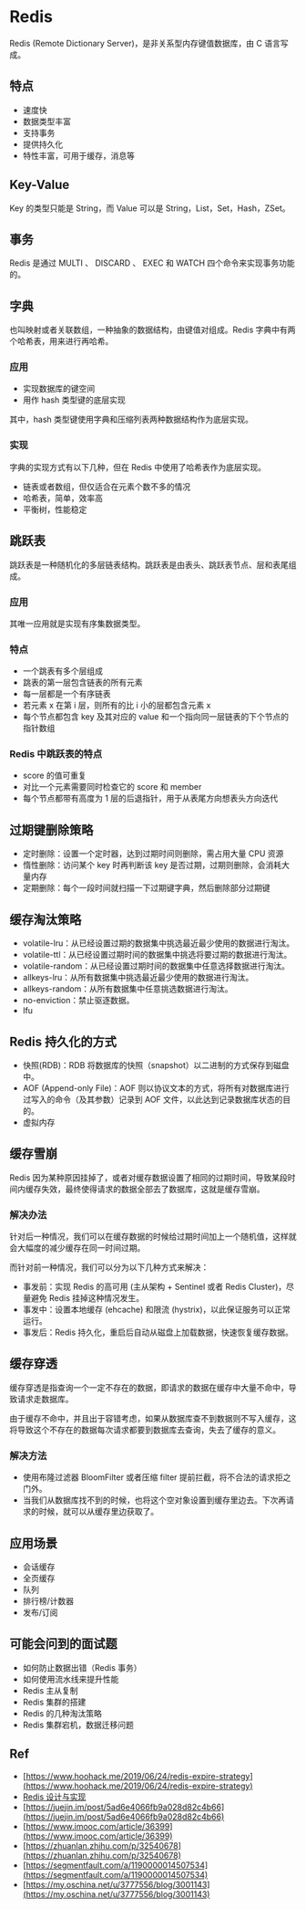 # Redis

Redis (Remote Dictionary Server)，是非关系型内存键值数据库，由 C 语言写成。

## 特点

- 速度快
- 数据类型丰富
- 支持事务
- 提供持久化
- 特性丰富，可用于缓存，消息等

## Key-Value

Key 的类型只能是 String，而 Value 可以是 String，List，Set，Hash，ZSet。

## 事务

Redis 是通过 MULTI 、 DISCARD 、 EXEC 和 WATCH 四个命令来实现事务功能的。

## 字典

也叫映射或者关联数组，一种抽象的数据结构，由键值对组成。Redis 字典中有两个哈希表，用来进行再哈希。

### 应用

- 实现数据库的键空间
- 用作 hash 类型键的底层实现

其中，hash 类型键使用字典和压缩列表两种数据结构作为底层实现。

### 实现

字典的实现方式有以下几种，但在 Redis 中使用了哈希表作为底层实现。

- 链表或者数组，但仅适合在元素个数不多的情况
- 哈希表，简单，效率高
- 平衡树，性能稳定

## 跳跃表

跳跃表是一种随机化的多层链表结构。跳跃表是由表头、跳跃表节点、层和表尾组成。

### 应用

其唯一应用就是实现有序集数据类型。

### 特点

- 一个跳表有多个层组成
- 跳表的第一层包含链表的所有元素
- 每一层都是一个有序链表
- 若元素 x 在第 i 层，则所有的比 i 小的层都包含元素 x
- 每个节点都包含 key 及其对应的 value 和一个指向同一层链表的下个节点的指针数组

### Redis 中跳跃表的特点

- score 的值可重复
- 对比一个元素需要同时检查它的 score 和 member
- 每个节点都带有高度为 1 层的后退指针，用于从表尾方向想表头方向迭代

## 过期键删除策略

- 定时删除：设置一个定时器，达到过期时间则删除，需占用大量 CPU 资源
- 惰性删除：访问某个 key 时再判断该 key 是否过期，过期则删除，会消耗大量内存
- 定期删除：每个一段时间就扫描一下过期键字典，然后删除部分过期键


## 缓存淘汰策略

- volatile-lru：从已经设置过期的数据集中挑选最近最少使用的数据进行淘汰。
- volatile-ttl：从已经设置过期时间的数据集中挑选将要过期的数据进行淘汰。
- volatile-random：从已经设置过期时间的数据集中任意选择数据进行淘汰。
- allkeys-lru：从所有数据集中挑选最近最少使用的数据进行淘汰。
- allkeys-random：从所有数据集中任意挑选数据进行淘汰。
- no-enviction：禁止驱逐数据。
- lfu

## Redis 持久化的方式

- 快照(RDB)：RDB 将数据库的快照（snapshot）以二进制的方式保存到磁盘中。
- AOF (Append-only File)：AOF 则以协议文本的方式，将所有对数据库进行过写入的命令（及其参数）记录到 AOF 文件，以此达到记录数据库状态的目的。
- 虚拟内存

## 缓存雪崩

Redis 因为某种原因挂掉了，或者对缓存数据设置了相同的过期时间，导致某段时间内缓存失效，最终使得请求的数据全部去了数据库，这就是缓存雪崩。

### 解决办法

针对后一种情况，我们可以在缓存数据的时候给过期时间加上一个随机值，这样就会大幅度的减少缓存在同一时间过期。

而针对前一种情况，我们可以分为以下几种方式来解决：

- 事发前：实现 Redis 的高可用 (主从架构 + Sentinel 或者 Redis Cluster)，尽量避免 Redis 挂掉这种情况发生。
- 事发中：设置本地缓存 (ehcache) 和限流 (hystrix)，以此保证服务可以正常运行。
- 事发后：Redis 持久化，重启后自动从磁盘上加载数据，快速恢复缓存数据。

## 缓存穿透

缓存穿透是指查询一个一定不存在的数据，即请求的数据在缓存中大量不命中，导致请求走数据库。

由于缓存不命中，并且出于容错考虑，如果从数据库查不到数据则不写入缓存，这将导致这个不存在的数据每次请求都要到数据库去查询，失去了缓存的意义。

### 解决方法

- 使用布隆过滤器 BloomFilter 或者压缩 filter 提前拦截，将不合法的请求拒之门外。
- 当我们从数据库找不到的时候，也将这个空对象设置到缓存里边去。下次再请求的时候，就可以从缓存里边获取了。

## 应用场景

- 会话缓存
- 全页缓存
- 队列
- 排行榜/计数器
- 发布/订阅

## 可能会问到的面试题

- 如何防止数据出错（Redis 事务）
- 如何使用流水线来提升性能
- Redis 主从复制
- Redis 集群的搭建
- Redis 的几种淘汰策略
- Redis 集群宕机，数据迁移问题

## Ref

- [https://www.hoohack.me/2019/06/24/redis-expire-strategy](https://www.hoohack.me/2019/06/24/redis-expire-strategy)
- [Redis 设计与实现](https://docs.pythontab.com/redis/redisbook/index.html)
- [https://juejin.im/post/5ad6e4066fb9a028d82c4b66](https://juejin.im/post/5ad6e4066fb9a028d82c4b66)
- [https://www.imooc.com/article/36399](https://www.imooc.com/article/36399)
- [https://zhuanlan.zhihu.com/p/32540678](https://zhuanlan.zhihu.com/p/32540678)
- [https://segmentfault.com/a/1190000014507534](https://segmentfault.com/a/1190000014507534)
- [https://my.oschina.net/u/3777556/blog/3001143](https://my.oschina.net/u/3777556/blog/3001143)




